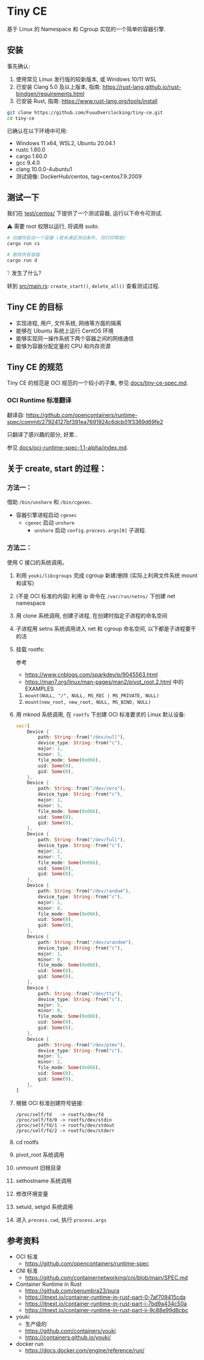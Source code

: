 # Tiny CE

基于 Linux 的 Namespace 和 Cgroup 实现的一个简单的容器引擎.

## 安装

事先确认:

1. 使用常见 Linux 发行版的较新版本, 或 Windows 10/11 WSL
2. 已安装 Clang 5.0 及以上版本, 指南: https://rust-lang.github.io/rust-bindgen/requirements.html
3. 已安装 Rust, 指南: https://www.rust-lang.org/tools/install

```sh
git clone https://github.com/FuuuOverclocking/tiny-ce.git
cd tiny-ce
```

已确认在以下环境中可用:

- Windows 11 x64, WSL2, Ubuntu 20.04.1
- rustc 1.60.0
- cargo 1.60.0
- gcc 9.4.0
- clang 10.0.0-4ubuntu1
- 测试镜像: DockerHub/centos, tag=centos7.9.2009

## 测试一下

我们在 [test/centos/](test/centos/) 下提供了一个测试容器, 运行以下命令可测试.

⚠️ 需要 root 权限以运行, 将调用 sudo.

```sh
# 创建并启动一个容器 (若未满足测试条件, 将打印帮助)
cargo run cs

# 删除所有容器
cargo run d
```

❔ 发生了什么?

转到 [src/main.rs](src/main.rs): `create_start()`, `delete_all()` 查看测试过程.

## Tiny CE 的目标

- 实现进程, 用户, 文件系统, 网络等方面的隔离
- 能够在 Ubuntu 系统上运行 CentOS 环境
- 能够实现同一操作系统下两个容器之间的网络通信
- 能够为容器分配定量的 CPU 和内存资源

## Tiny CE 的规范

Tiny CE 的规范是 OCI 规范的一个较小的子集, 参见 [docs/tiny-ce-spec.md](docs/tiny-ce-spec.md).

### OCI Runtime 标准翻译

翻译自: https://github.com/opencontainers/runtime-spec/commit/27924127bf391ea7691924c6dcb01f3369d69fe2

只翻译了感兴趣的部分, 好累..

参见 [docs/oci-runtime-spec-1.1-alpha/index.md](docs/oci-runtime-spec-1.1-alpha/index.md).

## 关于 create, start 的过程：

### 方法一：

借助 `/bin/unshare` 和  `/bin/cgexec`.

- 容器引擎进程启动 `cgexec`
    - `cgexec` 启动 `unshare`
        - `unshare` 启动 `config.process.args[0]` 子进程.

### 方法二：

使用 C 接口的系统调用。

1. 利用 `youki/libcgroups` 完成 cgroup 新建/删除 (实际上利用文件系统 mount 和读写)
2. (不是 OCI 标准的内容) 利用 ip 命令在 `/var/run/netns/` 下创建 net namespace
3. 用 clone 系统调用, 创建子进程, 在创建时指定子进程的命名空间
4. 子进程用 setns 系统调用进入 net 和 cgroup 命名空间, 以下都是子进程要干的活
5. 挂载 rootfs:
   
    参考
    - https://www.cnblogs.com/sparkdev/p/9045563.html
    - https://man7.org/linux/man-pages/man2/pivot_root.2.html 中的 EXAMPLES

    1. `mount(NULL, "/", NULL, MS_REC | MS_PRIVATE, NULL)`
    2. `mount(new_root, new_root, NULL, MS_BIND, NULL)`
6. 用 mknod 系统调用, 在 `rootfs` 下创建 OCI 标准要求的 Linux 默认设备:
   
    ```rust
    vec![
        Device {
            path: String::from("/dev/null"),
            device_type: String::from("c"),
            major: 1,
            minor: 3,
            file_mode: Some(0o066),
            uid: Some(0),
            gid: Some(0),
        },
        Device {
            path: String::from("/dev/zero"),
            device_type: String::from("c"),
            major: 1,
            minor: 5,
            file_mode: Some(0o066),
            uid: Some(0),
            gid: Some(0),
        },
        Device {
            path: String::from("/dev/full"),
            device_type: String::from("c"),
            major: 1,
            minor: 7,
            file_mode: Some(0o066),
            uid: Some(0),
            gid: Some(0),
        },
        Device {
            path: String::from("/dev/random"),
            device_type: String::from("c"),
            major: 1,
            minor: 8,
            file_mode: Some(0o066),
            uid: Some(0),
            gid: Some(0),
        },
        Device {
            path: String::from("/dev/urandom"),
            device_type: String::from("c"),
            major: 1,
            minor: 9,
            file_mode: Some(0o066),
            uid: Some(0),
            gid: Some(0),
        },
        Device {
            path: String::from("/dev/tty"),
            device_type: String::from("c"),
            major: 5,
            minor: 0,
            file_mode: Some(0o066),
            uid: Some(0),
            gid: Some(0),
        },
        Device {
            path: String::from("/dev/ptmx"),
            device_type: String::from("c"),
            major: 5,
            minor: 2,
            file_mode: Some(0o066),
            uid: Some(0),
            gid: Some(0),
        },
    ]
    ```
7. 根据 OCI 标准创建符号链接:

    ```
    /proc/self/fd   -> rootfs/dev/fd
    /proc/self/fd/0 -> rootfs/dev/stdin
    /proc/self/fd/1 -> rootfs/dev/stdout
    /proc/self/fd/2 -> rootfs/dev/stderr
    ```
8. cd rootfs
9. pivot_root 系统调用
10. unmount 旧根目录
11. sethostname 系统调用
12. 修改环境变量
13. setuid, setgid 系统调用
14. 进入 `process.cwd`, 执行 `process.args`

## 参考资料

- OCI 标准
    - https://github.com/opencontainers/runtime-spec
- CNI 标准
    - https://github.com/containernetworking/cni/blob/main/SPEC.md
- Container Runtime in Rust
    - https://github.com/penumbra23/pura
    - https://itnext.io/container-runtime-in-rust-part-0-7af709415cda
    - https://itnext.io/container-runtime-in-rust-part-i-7bd9a434c50a
    - https://itnext.io/container-runtime-in-rust-part-ii-9c88e99d8cbc
- youki
    - 生产级的
    - https://github.com/containers/youki
    - https://containers.github.io/youki/
- docker run
    - https://docs.docker.com/engine/reference/run/